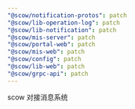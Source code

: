 ```yaml
---
"@scow/notification-protos": patch
"@scow/lib-operation-log": patch
"@scow/lib-notification": patch
"@scow/mis-server": patch
"@scow/portal-web": patch
"@scow/mis-web": patch
"@scow/config": patch
"@scow/lib-web": patch
"@scow/grpc-api": patch
---
```


scow 对接消息系统
